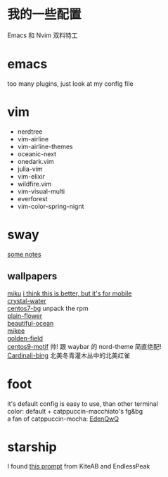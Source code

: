 # 我的一些配置
Emacs 和 Nvim 双料特工

# emacs
too many plugins, just look at my config file<br>

# vim
- nerdtree
- vim-airline
- vim-airline-themes
- oceanic-next
- onedark.vim
- julia-vim
- vim-elixir
- wildfire.vim
- vim-visual-multi
- everforest
- vim-color-spring-nignt

# sway
[some notes](https://dongdigua.github.io/wayland)

## wallpapers
[miku](https://wallpapers.com/wallpapers/cute-blue-aesthetic-hatsune-miku-hd-8n3mld5aokfzhjn3.html)
    [i think this is better, but it's for mobile](https://wallpapers.com/wallpapers/cute-blue-aesthetic-hatsune-miku-hd-8n3mld5aokfzhjn3.html)<br>
[crystal-water](https://www.reddit.com/r/wallpaper/comments/wid6qs/crystal_water_theme_1920x1080/)<br>
[centos7-bg](https://vault.centos.org/7.9.2009/os/Source/SPackages/centos-logos-70.0.6-3.el7.centos.src.rpm) unpack the rpm<br>
[plain-flower](https://www.reddit.com/r/unixporn/comments/wp3wpm/my_humble_desktop_bspwm)<br>
[beautiful-ocean](https://www.reddit.com/r/wallpaper/comments/scz5i6/beautiful_ocean_19201080/)<br>
[mikee](https://steamcommunity.com/sharedfiles/filedetails/?id=2018514041)<br>
[golden-field](https://steamcommunity.com/sharedfiles/filedetails/?id=2581587068)<br>
[centos9-motif](https://people.centos.org/areguera/backgrounds/c9/default/standard/hue-0.png) 帅! 跟 waybar 的 nord-theme 简直绝配!<br>
[Cardinali-bing](https://cn.bing.com/th?id=OHR.WinterberryBush_ZH-CN1414026440_1920x1200.jpg) 北美冬青灌木丛中的北美红雀<br>

# foot
it's default config is easy to use, than other terminal<br>
color: default + catppuccin-macchiato's fg&bg<br>
a fan of catppuccin-mocha: [EdenQwQ](https://github.com/EdenQwQ/dots)<br>

# starship
I found [this prompt](https://github.com/zimfw/magicmace) from KiteAB and EndlessPeak
